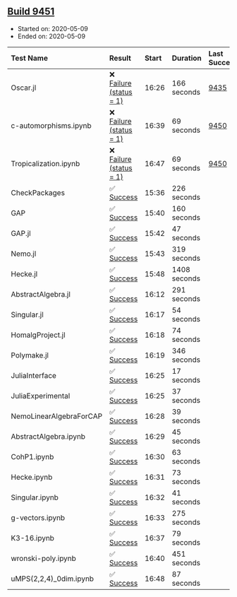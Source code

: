 ## [Build 9451](https://oscarci.mathematik.uni-kl.de/job/oscar/9451/)

* Started on: 2020-05-09
* Ended on: 2020-05-09

| Test Name    | Result | Start | Duration | Last Success | First Failure |
|:-------------|:-------|:------|:---------|:-------------|:--------------|
| Oscar.jl | ❌ [Failure (status = 1)](https://oscarci.mathematik.uni-kl.de/job/oscar/9451/artifact/logs/build-9451/Oscar.jl.log) | 16:26 | 166 seconds | [9435](https://oscarci.mathematik.uni-kl.de/job/oscar/9435/) | [9436](https://oscarci.mathematik.uni-kl.de/job/oscar/9436/) |
| c-automorphisms.ipynb | ❌ [Failure (status = 1)](https://oscarci.mathematik.uni-kl.de/job/oscar/9451/artifact/logs/build-9451/c-automorphisms.ipynb.log) | 16:39 | 69 seconds | [9450](https://oscarci.mathematik.uni-kl.de/job/oscar/9450/) | [9451](https://oscarci.mathematik.uni-kl.de/job/oscar/9451/) |
| Tropicalization.ipynb | ❌ [Failure (status = 1)](https://oscarci.mathematik.uni-kl.de/job/oscar/9451/artifact/logs/build-9451/Tropicalization.ipynb.log) | 16:47 | 69 seconds | [9450](https://oscarci.mathematik.uni-kl.de/job/oscar/9450/) | [9451](https://oscarci.mathematik.uni-kl.de/job/oscar/9451/) |
| CheckPackages | ✅ [Success](https://oscarci.mathematik.uni-kl.de/job/oscar/9451/artifact/logs/build-9451/CheckPackages.log) | 15:36 | 226 seconds |  |  |
| GAP | ✅ [Success](https://oscarci.mathematik.uni-kl.de/job/oscar/9451/artifact/logs/build-9451/GAP.log) | 15:40 | 160 seconds |  |  |
| GAP.jl | ✅ [Success](https://oscarci.mathematik.uni-kl.de/job/oscar/9451/artifact/logs/build-9451/GAP.jl.log) | 15:42 | 47 seconds |  |  |
| Nemo.jl | ✅ [Success](https://oscarci.mathematik.uni-kl.de/job/oscar/9451/artifact/logs/build-9451/Nemo.jl.log) | 15:43 | 319 seconds |  |  |
| Hecke.jl | ✅ [Success](https://oscarci.mathematik.uni-kl.de/job/oscar/9451/artifact/logs/build-9451/Hecke.jl.log) | 15:48 | 1408 seconds |  |  |
| AbstractAlgebra.jl | ✅ [Success](https://oscarci.mathematik.uni-kl.de/job/oscar/9451/artifact/logs/build-9451/AbstractAlgebra.jl.log) | 16:12 | 291 seconds |  |  |
| Singular.jl | ✅ [Success](https://oscarci.mathematik.uni-kl.de/job/oscar/9451/artifact/logs/build-9451/Singular.jl.log) | 16:17 | 54 seconds |  |  |
| HomalgProject.jl | ✅ [Success](https://oscarci.mathematik.uni-kl.de/job/oscar/9451/artifact/logs/build-9451/HomalgProject.jl.log) | 16:18 | 74 seconds |  |  |
| Polymake.jl | ✅ [Success](https://oscarci.mathematik.uni-kl.de/job/oscar/9451/artifact/logs/build-9451/Polymake.jl.log) | 16:19 | 346 seconds |  |  |
| JuliaInterface | ✅ [Success](https://oscarci.mathematik.uni-kl.de/job/oscar/9451/artifact/logs/build-9451/JuliaInterface.log) | 16:25 | 17 seconds |  |  |
| JuliaExperimental | ✅ [Success](https://oscarci.mathematik.uni-kl.de/job/oscar/9451/artifact/logs/build-9451/JuliaExperimental.log) | 16:25 | 37 seconds |  |  |
| NemoLinearAlgebraForCAP | ✅ [Success](https://oscarci.mathematik.uni-kl.de/job/oscar/9451/artifact/logs/build-9451/NemoLinearAlgebraForCAP.log) | 16:28 | 39 seconds |  |  |
| AbstractAlgebra.ipynb | ✅ [Success](https://oscarci.mathematik.uni-kl.de/job/oscar/9451/artifact/logs/build-9451/AbstractAlgebra.ipynb.log) | 16:29 | 45 seconds |  |  |
| CohP1.ipynb | ✅ [Success](https://oscarci.mathematik.uni-kl.de/job/oscar/9451/artifact/logs/build-9451/CohP1.ipynb.log) | 16:30 | 63 seconds |  |  |
| Hecke.ipynb | ✅ [Success](https://oscarci.mathematik.uni-kl.de/job/oscar/9451/artifact/logs/build-9451/Hecke.ipynb.log) | 16:31 | 73 seconds |  |  |
| Singular.ipynb | ✅ [Success](https://oscarci.mathematik.uni-kl.de/job/oscar/9451/artifact/logs/build-9451/Singular.ipynb.log) | 16:32 | 41 seconds |  |  |
| g-vectors.ipynb | ✅ [Success](https://oscarci.mathematik.uni-kl.de/job/oscar/9451/artifact/logs/build-9451/g-vectors.ipynb.log) | 16:33 | 275 seconds |  |  |
| K3-16.ipynb | ✅ [Success](https://oscarci.mathematik.uni-kl.de/job/oscar/9451/artifact/logs/build-9451/K3-16.ipynb.log) | 16:37 | 79 seconds |  |  |
| wronski-poly.ipynb | ✅ [Success](https://oscarci.mathematik.uni-kl.de/job/oscar/9451/artifact/logs/build-9451/wronski-poly.ipynb.log) | 16:40 | 451 seconds |  |  |
| uMPS(2,2,4)_0dim.ipynb | ✅ [Success](https://oscarci.mathematik.uni-kl.de/job/oscar/9451/artifact/logs/build-9451/uMPS-2-2-4-_0dim.ipynb.log) | 16:48 | 87 seconds |  |  |
